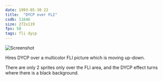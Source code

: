 ```yaml
---
date: 1993-05-30 22
title:  "DYCP over FLI"
csdb: 11646
size: 272x119
fps: 50
tags: fli dycp
---
```

![Screenshot](/c64wrd/censor-design/wonderland10/dycp.png)

Hires DYCP over a multicolor FLI picture which is moving up-down.

<!--more-->

There are only 2 sprites only over the FLI area, and the DYCP effect turns where there is a black background.
